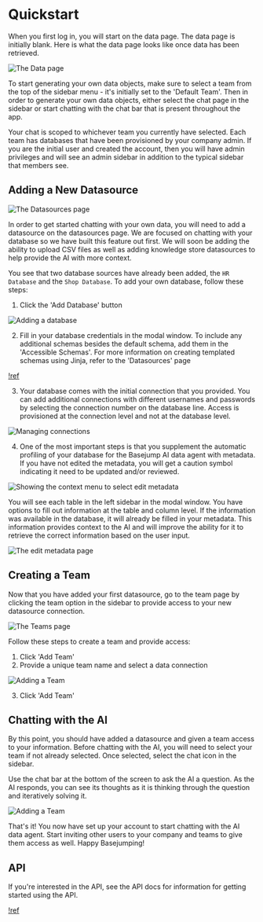 # Quickstart

When you first log in, you will start on the data page. The data page is initially blank. Here is what the data page looks like once data has been retrieved.

![The Data page](/images/data/data_page.png)

To start generating your own data objects, make sure to select a team from the top of the sidebar menu - it's initially set to the 'Default Team'. Then in order to generate your own data objects, either select the chat page in the sidebar or start chatting with the chat bar that is present throughout the app.

Your chat is scoped to whichever team you currently have selected. Each team has databases that have been provisioned by your company admin. If you are the initial user and created the account, then you will have admin privileges and will see an admin sidebar in addition to the typical sidebar that members see.

## Adding a New Datasource

![The Datasources page](/images/datasources/datasource_page.png)

In order to get started chatting with your own data, you will need to add a datasource on the datasources page. We are focused on chatting with your database so we have built this feature out first. We will soon be adding the ability to upload CSV files as well as adding knowledge store datasources to help provide the AI with more context.

You see that two database sources have already been added, the `HR Database` and the `Shop Database`. To add your own database, follow these steps:

1. Click the 'Add Database' button

![Adding a database](/images/datasources/add_database_modal.png)

2. Fill in your database credentials in the modal window. To include any additional schemas besides the default schema, add them in the 'Accessible Schemas'. For more information on creating templated schemas using Jinja, refer to the 'Datasources' page

[!ref](/sidebar-options/administrator-options/datasources.md)

3. Your database comes with the initial connection that you provided. You can add additional connections with different usernames and passwords by selecting the connection number on the database line. Access is provisioned at the connection level and not at the database level.

![Managing connections](/images/datasources/manage_connections.png)

4. One of the most important steps is that you supplement the automatic profiling of your database for the Basejump AI data agent with metadata. If you have not edited the metadata, you will get a caution symbol indicating it need to be updated and/or reviewed.

![Showing the context menu to select edit metadata](/images/datasources/select_edit_metadata.png)

You will see each table in the left sidebar in the modal window. You have options to fill out information at the table and column level. If the information was available in the database, it will already be filled in your metadata. This information provides context to the AI and will improve the ability for it to retrieve the correct information based on the user input.

![The edit metadata page](/images/datasources/edit_metadata.png)

## Creating a Team

Now that you have added your first datasource, go to the team page by clicking the team option in the sidebar to provide access to your new datasource connection.

![The Teams page](/images/team/team_page.png)

Follow these steps to create a team and provide access:

1. Click 'Add Team'
2. Provide a unique team name and select a data connection

![Adding a Team](/images/team/add_team.png)

3. Click 'Add Team'

## Chatting with the AI

By this point, you should have added a datasource and given a team access to your information. Before chatting with the AI, you will need to select your team if not already selected. Once selected, select the chat icon in the sidebar.

Use the chat bar at the bottom of the screen to ask the AI a question. As the AI responds, you can see its thoughts as it is thinking through the question and iteratively solving it.

![Adding a Team](/images/chat/chat_page.png)

That's it! You now have set up your account to start chatting with the AI data agent. Start inviting other users to your company and teams to give them access as well. Happy Basejumping!

## API

If you're interested in the API, see the API docs for information for getting started using the API.

[!ref](/api.md)

